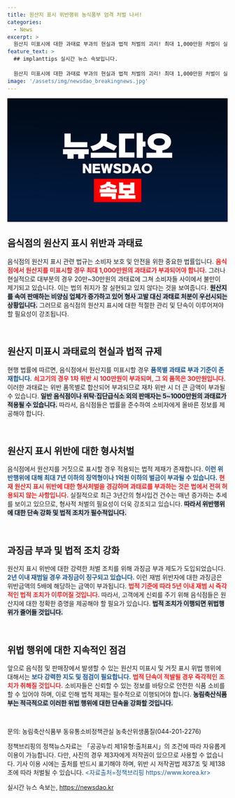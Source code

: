 ```yaml
---
title: 원산지 표시 위반행위 농식품부 엄격 처벌 나서!
categories:
  - News
excerpt: >
  원산지 미표시에 대한 과태료 부과의 현실과 법적 처벌의 괴리! 최대 1,000만원 처벌이 실제로는 20~30만원에 불과하다는 충격적인 사실과 함께, 식당에서의 불법이 계속되는 이유를 파헤칩니다. 클릭하면 진실을 확인해보세요!
feature_text: >
  ## implanttips 실시간 뉴스 속보입니다.

  원산지 미표시에 대한 과태료 부과의 현실과 법적 처벌의 괴리! 최대 1,000만원 처벌이 실제로는 20~30만원에 불과하다는 충격적인 사실과 함께, 식당에서의 불법이 계속되는 이유를 파헤칩니다. 클릭하면 진실을 확인해보세요!
image: '/assets/img/newsdao_breakingnews.jpg'
---
```


<p><img src="/assets/img/newsdao_breakingnews.jpg" alt="implanttips 속보" /></p>

<h2 data-ke-size="size26">음식점의 원산지 표시 위반과 과태료</h2>

<p data-ke-size="size16">음식점의 원산지 표시 관련 법규는 소비자 보호 및 안전을 위한 중요한 법률입니다. <b><span style="color: #ee2323;">음식점에서 원산지를 미표시할 경우 최대 1,000만원의 과태료가 부과되어야 합니다.</span></b> 그러나 현실적으로 대부분의 경우 20만~30만원의 과태료에 그쳐 소비자들 사이에서 불만이 제기되고 있습니다. 이는 법의 취지가 잘 실현되고 있지 않다는 것을 보여줍니다. <b><span style="background-color: #21538527;">원산지를 속여 판매하는 비양심 업체가 증가하고 있어 형사 고발 대신 과태료 처분이 우선시되는 상황입니다.</span></b> 그러므로 음식점의 원산지 표시에 대한 적절한 관리 및 단속이 이루어져야 할 필요성이 강조됩니다.</p>

<p data-ke-size="size16">&nbsp;</p>

<h2 data-ke-size="size26">원산지 미표시 과태료의 현실과 법적 규제</h2>

<p data-ke-size="size16">현행 법률에 따르면, 음식점에서 원산지를 미표시할 경우 <b><span style="color: #1a5490;">품목별 과태료 부과 기준이 존재합니다.</span></b> <b><span style="color: #ee2323;">쇠고기의 경우 1차 위반 시 100만원이 부과되며, 그 외 품목은 30만원입니다.</span></b> 이러한 과태료는 위반 품목별로 합산되어 부과되므로 재차 위반 시 더 큰 금액이 부과될 수 있습니다. <b><span style="background-color: #21538527;">일반 음식점이나 위탁·집단급식소 외의 판매자는 5~1000만원의 과태료가 적용될 수 있습니다.</span></b> 따라서, 음식점들은 법률을 준수하여 소비자에게 올바른 정보를 제공해야 합니다.</p>

<p data-ke-size="size16">&nbsp;</p>

<h2 data-ke-size="size26">원산지 표시 위반에 대한 형사처벌</h2>

<p data-ke-size="size16">음식점에서 원산지를 거짓으로 표시할 경우 적용되는 법적 제재가 존재합니다. <b><span style="color: #1a5490;">이런 위반행위에 대해 최대 7년 이하의 징역형이나 1억원 이하의 벌금이 부과될 수 있습니다.</span></b> <b><span style="color: #ee2323;">현재 원산지 표시 위반에 대한 형사처벌을 경감하며 과태료를 부과하는 것은 법에서 전혀 허용되지 않는 사항입니다.</span></b> 실질적으로 최근 3년간의 형사입건 건수는 매년 증가하는 추세를 보이고 있으므로, 형사적 처벌의 필요성이 더욱 강조되고 있습니다. <b><span style="background-color: #21538527;">따라서 위반행위에 대한 단속 강화 및 법적 조치가 필수적입니다.</span></b></p>

<p data-ke-size="size16">&nbsp;</p>

<h2 data-ke-size="size26">과징금 부과 및 법적 조치 강화</h2>

<p data-ke-size="size16">원산지 표시 위반에 대한 강력한 처벌 조치를 위해 과징금 부과 제도가 도입되었습니다. <b><span style="color: #1a5490;">2년 이내 재범일 경우 과징금이 징구되고 있습니다.</span></b> 이런 재범 위반자에 대한 과징금은 위반금액의 5배에 해당하는 금액이 부과됩니다. <b><span style="color: #ee2323;">법적 기준에 따라 5년 이내 재범 시 즉각적인 법적 조치가 이루어질 것입니다.</span></b> 따라서, 고객에게 신뢰를 주기 위해 음식점들은 원산지에 대한 정확한 증명을 제공해야 할 필요가 있습니다. <b><span style="background-color: #21538527;">법적 조치가 이행되면 위법행위가 줄어들 것입니다.</span></b></p>

<p data-ke-size="size16">&nbsp;</p>

<h2 data-ke-size="size26">위법 행위에 대한 지속적인 점검</h2>

<p data-ke-size="size16">앞으로 음식점 및 판매장에서 발생할 수 있는 원산지 미표시 및 거짓 표시 위법 행위에 대해서는 <b><span style="color: #1a5490;">보다 강력한 지도 및 점검이 필요합니다.</span></b> <b><span style="color: #ee2323;">법적 단속이 적발될 경우 즉각적인 조치가 취해질 것입니다.</span></b> 소비자들은 신뢰할 수 있는 정보를 바탕으로 안전한 식품 소비를 할 수 있어야 하며, 이로 인해 법적 제재는 필수적으로 이행되어야 합니다. <b><span style="background-color: #21538527;">농림축산식품부는 적극적으로 이러한 위법 행위에 대한 단속을 강화할 것입니다.</span></b></p>

<p data-ke-size="size16">&nbsp;</p>

<p data-ke-size="size16">문의: 농림축산식품부 동유통소비정책관실 농축산위생품질(044-201-2276)</p>

<p data-ke-size="size16">정책브리핑의 정책뉴스자료는 「공공누리 제1유형:출처표시」의 조건에 따라 자유롭게 이용이 가능합니다. 다만, 사진의 경우 제3자에게 저작권이 있으므로 사용할 수 없습니다. 기사 이용 시에는 출처를 반드시 표기해야 하며, 위반 시 저작권법 제37조 및 제138조에 따라 처벌될 수 있습니다. <span style="color: #1a5490;">&lt;자료출처=정책브리핑 https://www.korea.kr&gt;</span></p>
실시간 뉴스 속보는, <a href="https://newsdao.kr" rel="dofollow">https://newsdao.kr</a>


